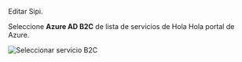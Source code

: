 Editar Sipi.

Seleccione **Azure AD B2C** de lista de servicios de Hola Hola portal de Azure.

![Seleccionar servicio B2C](media/active-directory-b2c-find-service-settings/select-b2c-service.png)

